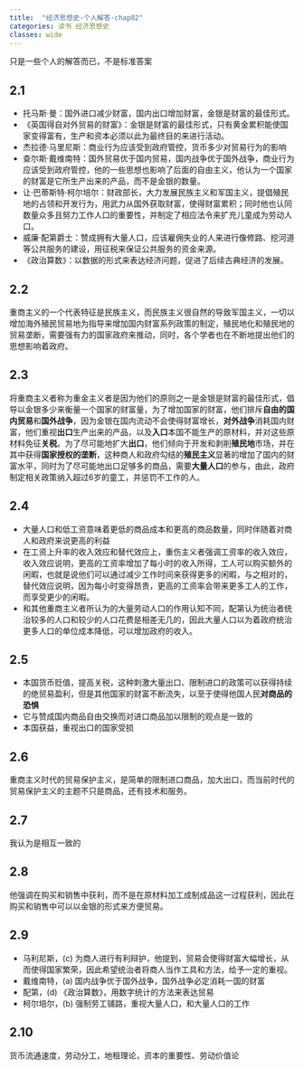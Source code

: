 ```yaml
---
title:  "经济思想史-个人解答-chap02"
categories: 读书 经济思想史
classes: wide
---
```


只是一些个人的解答而已，不是标准答案

## 2.1
- 托马斯·曼：国外进口减少财富，国内出口增加财富，金银是财富的最佳形式。
- 《英国得自对外贸易的财富》：金银是财富的最佳形式，只有黄金累积能使国家变得富有，生产和资本必须以此为最终目的来进行活动。
- 杰拉德·马里尼斯：商业行为应该受到政府管控，货币多少对贸易行为的影响
- 查尔斯·戴维南特：国外贸易优于国内贸易，国内战争优于国外战争，商业行为应该受到政府管控，他的一些思想也影响了后面的自由主义，他认为一个国家的财富是它所生产出来的产品，而不是金银的数量。
- 让·巴蒂斯特·柯尔培尔：财政部长，大力发展民族主义和军国主义，提倡殖民地的占领和开发行为，用武力从国外获取财富，使得财富累积；同时他也认同数量众多且努力工作人口的重要性，并制定了相应法令来扩充儿童成为劳动人口。
- 威廉·配第爵士：赞成拥有大量人口，应该雇佣失业的人来进行像修路、挖河道等公共服务的建设，用征税来保证公共服务的资金来源。
- 《政治算数》：以数据的形式来表达经济问题，促进了后续古典经济的发展。

## 2.2
重商主义的一个代表特征是民族主义，而民族主义很自然的导致军国主义，一切以增加海外殖民贸易地为指导来增加国内财富系列政策的制定，殖民地化和殖民地的贸易垄断，需要强有力的国家政府来推动，同时，各个学者也在不断地提出他们的思想影响着政府。

## 2.3
将重商主义者称为重金主义者是因为他们的原则之一是金银是财富的最佳形式，倡导以金银多少来衡量一个国家的财富量，为了增加国家的财富，他们排斥**自由的国内贸易**和**国外战争**，因为金银在国内流动不会使得财富增长，**对外战争**消耗国内财富，他们重视**出口**生产出来的产品，以及**入口**本国不能生产的原材料，并对这些原材料免征**关税**。为了尽可能地扩大**出口**，他们倾向于开发和剥削**殖民地**市场，并在其中获得**国家授权的垄断**，这种商人和政府勾结的**殖民主义**显著的增加了国内的财富水平，同时为了尽可能地出口足够多的商品，需要**大量人口**的参与，由此，政府制定相关政策纳入超过6岁的童工，并惩罚不工作的人。


## 2.4
- 大量人口和低工资意味着更低的商品成本和更高的商品数量，同时伴随着对商人和政府来说更高的利益
- 在工资上升率的收入效应和替代效应上，重伤主义者强调工资率的收入效应，收入效应说明，更高的工资率增加了每小时的收入所得，工人可以购买额外的闲暇，也就是说他们可以通过减少工作时间来获得更多的闲暇，与之相对的，替代效应说明，因为每小时变得昂贵，更高的工资率会带来更多工人的工作，而享受更少的闲暇。
- 和其他重商主义者所认为的大量劳动人口的作用认知不同，配第认为统治者统治较多的人口和较少的人口花费是相差无几的，因此大量人口以为着政府统治更多人口的单位成本降低，可以增加政府的收入。

## 2.5
- 本国货币贬值，提高关税，这种刺激大量出口、限制进口的政策可以获得持续的绝贸易盈利，但是其他国家的财富不断流失，以至于使得他国人民**对商品的恐惧**
- 它与赞成国内商品自由交换而对进口商品加以限制的观点是一致的
- 本国获益，重视出口的国家受损

## 2.6
重商主义时代的贸易保护主义，是简单的限制进口商品，加大出口，而当前时代的贸易保护主义的主题不只是商品，还有技术和服务。

## 2.7
我认为是相互一致的

## 2.8
他强调在购买和销售中获利，而不是在原材料加工成制成品这一过程获利，因此在购买和销售中可以以金银的形式来方便贸易。

## 2.9
- 马利尼斯，(c) 为商人进行有利辩护，他提到，贸易会使得财富大幅增长，从而使得国家繁荣，因此希望统治者将商人当作工具和方法，给予一定的重视。
- 戴维南特，(a) 国内战争优于国外战争，国外战争必定消耗一国的财富
- 配第，(d) 《政治算数》，用数字统计的方法来表达贸易
- 柯尔培尔，(b) 强制劳工铺路，重视大量人口，和大量人口的工作

## 2.10
货币流通速度，劳动分工，地租理论，资本的重要性、劳动价值论
